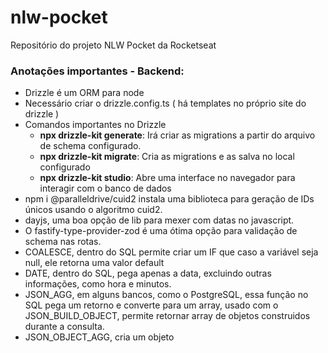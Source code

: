 # nlw-pocket
Repositório do projeto NLW Pocket da Rocketseat

### Anotações importantes - Backend:
- Drizzle é um ORM para node
- Necessário criar o drizzle.config.ts ( há templates no próprio site do drizzle )
- Comandos importantes no Drizzle
    - **npx drizzle-kit generate**: Irá criar as migrations a partir do arquivo de schema configurado.
    - **npx drizzle-kit migrate**: Cria as migrations e as salva no local configurado
    - **npx drizzle-kit studio**: Abre uma interface no navegador para interagir com o banco de dados
- npm i @paralleldrive/cuid2 instala uma biblioteca para geração de IDs únicos usando o algoritmo cuid2.
- dayjs, uma boa opção de lib para mexer com datas no javascript.
- O fastify-type-provider-zod é uma ótima opção para validação de schema nas rotas.
- COALESCE, dentro do SQL permite criar um IF que caso a variável seja null, ele retorna uma valor default
- DATE, dentro do SQL, pega apenas a data, excluindo outras informações, como hora e minutos.
- JSON_AGG, em alguns bancos, como o PostgreSQL, essa função no SQL pega um retorno e converte para um array, usado com o JSON_BUILD_OBJECT, permite retornar array de objetos construidos durante a consulta.
- JSON_OBJECT_AGG, cria um objeto